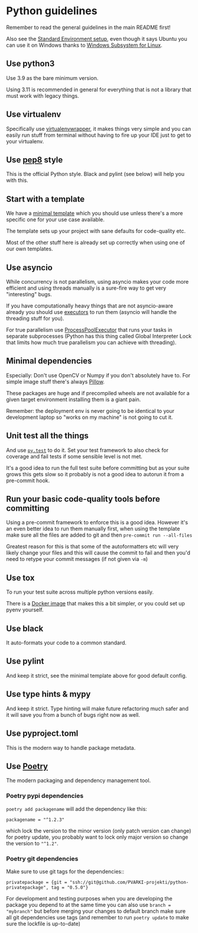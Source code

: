 # Python guidelines

Remember to read the general guidelines in the main README first!

Also see the [Standard Environment setup][stdenv], even though it says
Ubuntu you can use it on Windows thanks to [Windows Subsystem for Linux][wsl2].

[stdenv]: ./ubuntu2004_python3_setup.md
[wsl2]: ./win10_wsl2_docker.md

## Use python3

Use 3.9 as the bare minimum version.

Using 3.11 is recommended in general for everything that is not a library that must
work with legacy things.

## Use virtualenv

Specifically use [virtualenvwrapper][vew], it makes things very simple
and you can easily run stuff from terminal without having to fire up your
IDE just to get to your virtualenv.

[vew]: https://virtualenvwrapper.readthedocs.io/en/latest/

## Use [pep8][pep8] style

This is the official Python style. Black and pylint (see below) will
help you with this.

[pep8]: https://www.python.org/dev/peps/pep-0008/

## Start with a template

We have a [minimal template][minimalcc] which you should use unless
there's a more specific one for your use case available.

The template sets up your project with sane defaults for code-quality etc.

[minimalcc]: https://gitlab.com/advian-oss/python-lib_template

Most of the other stuff here is already set up correctly when using
one of our own templates.

## Use asyncio

While concurrency is not parallelism, using asyncio makes your code more efficient
and using threads manually is a sure-fire way to get very "interesting" bugs.

If you have computationally heavy things that are not asyncio-aware already you
should use [executors][blocking] to run them (asyncio will handle the threading stuff
for you).

For true parallelism use [ProcessPoolExecutor][ppe] that runs your
tasks in separate subprocesses (Python has this thing called Global Interpreter Lock
that limits how much true parallelism you can achieve with threading).

[blocking]: https://docs.python.org/3.8/library/asyncio-dev.html#running-blocking-code
[ppe]: https://docs.python.org/3/library/concurrent.futures.html#concurrent.futures.ProcessPoolExecutor

## Minimal dependencies

Especially: Don't use OpenCV or Numpy if you don't absolutely have to.
For simple image stuff there's always [Pillow][pillow].

These packages are huge and if precompiled wheels are not available for a given
target environment installing them is a giant pain.

Remember: the deployment env is never going to be identical to your
development laptop so "works on my machine" is not going to cut it.

[pillow]: https://pillow.readthedocs.io/en/stable/

## Unit test all the things

And use [`py.test`][pytest] to do it. Set your test framework to also
check for coverage and fail tests if some sensible level is not met.

It's a good idea to run the full test suite before committing but as
your suite grows this gets slow so it probably is not a good idea
to autorun it from a pre-commit hook.

[pytest]: https://docs.pytest.org/en/latest/

## Run your basic code-quality tools before committing

Using a pre-commit framework to enforce this is a good idea. However it's an
even better idea to run them manually first, when using the template make
sure all the files are added to git and then `pre-commit run --all-files`

Greatest reason for this is that some of the autoformatters etc will very
likely change your files and this will cause the commit to fail and then
you'd need to retype your commit messages (if not given via `-m`)

## Use tox

To run your test suite across multiple python versions easily.

There is a [Docker image][toxdocker] that makes this a bit simpler, or you
could set up pyenv yourself.

[toxdocker]: https://github.com/advian-oss/docker-pyenv-tox

## Use black

It auto-formats your code to a common standard.

## Use pylint

And keep it strict, see the minimal template above for good default config.

## Use type hints & mypy

And keep it strict. Type hinting will make future refactoring much safer
and it will save you from a bunch of bugs right now as well.

## Use pyproject.toml

This is the modern way to handle package metadata.

## Use [Poetry][poetry]

The modern packaging and dependency management tool.

[poetry]: https://python-poetry.org/

### Poetry pypi dependencies

`poetry add packagename` will add the dependency like this:

    packagename = "^1.2.3"

which lock the version to the minor version (only patch version can change)
for poetry update, you probably want to lock only major version so change
the version to `"^1.2"`.

### Poetry git dependencies

Make sure to use git tags for the dependencies::

    privatepackage = {git = "ssh://git@github.com/PVARKI-projekti/python-privatepackage", tag = "0.5.0"}

For development and testing purposes when you are developing the package you depend
to at the same time you can also use `branch = "mybranch"` but before merging your
changes to default branch make sure all git dependencies use tags (and remember to run
`poetry update` to make sure the lockfile is up-to-date)
